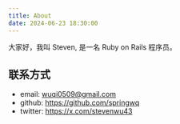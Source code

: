 ```yaml
---
title: About
date: 2024-06-23 18:30:00
---
```



大家好，我叫 Steven, 是一名 Ruby on Rails 程序员。


## 联系方式

- email: wuqi0509@gmail.com
- github: https://github.com/springwq
- twitter: https://x.com/stevenwu43
